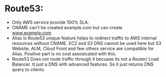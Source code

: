 # Route53:

* Only AWS service provide 100% SLA.
* CNAME can't be created example.com but can create www.example.com
* Alias is Route53 unique feature helps to redirect traffic to AWS internal resources without CNAME. EC2 and S3 DNS cannot be used here but S3 Website, ALM, Cloud Front and few others service are compatible for Alias. Positive part is no cost assosicated with this.
* Route53 Does not route traffic through it becuase its not a Router/ Load Balancer. It just a DNS with advanced features. So it just returns DNS query to clients.
